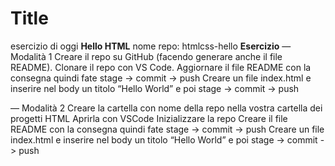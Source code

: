 Title
===

esercizio di oggi **Hello HTML**
nome repo:  htmlcss-hello
**Esercizio**
— Modalità 1
Creare il repo su GitHub (facendo generare anche il file README).
Clonare il repo con VS Code.
Aggiornare il file README con la consegna  quindi fate  stage -> commit -> push
Creare un file index.html e inserire nel body un titolo “Hello World” e poi  stage -> commit -> push

— Modalità 2
Creare la cartella con nome della repo nella vostra cartella dei progetti HTML
Aprirla con VSCode
Inizializzare la repo
Creare il file README con la consegna quindi fate  stage -> commit -> push
Creare un file index.html e inserire nel body un titolo “Hello World” e poi  stage -> commit -> push